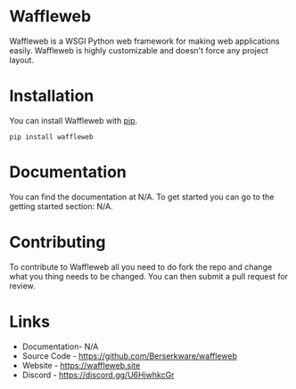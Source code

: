 # Waffleweb
Waffleweb is a WSGI Python web framework for making web applications easily. Waffleweb is highly customizable and doesn't force any project layout.

# Installation 
You can install Waffleweb with [pip](https://pip.pypa.io/en/stable/).
```
pip install waffleweb
```
# Documentation
You can find the documentation at N/A. To get started you can go to the getting started section: N/A.

# Contributing
To contribute to Waffleweb all you need to do fork the repo and change what you thing needs to be changed. You can then submit a pull request for review.

# Links
 - Documentation- N/A
 - Source Code - https://github.com/Berserkware/waffleweb
 - Website - https://waffleweb.site
 - Discord - https://discord.gg/U6HjwhkcGr